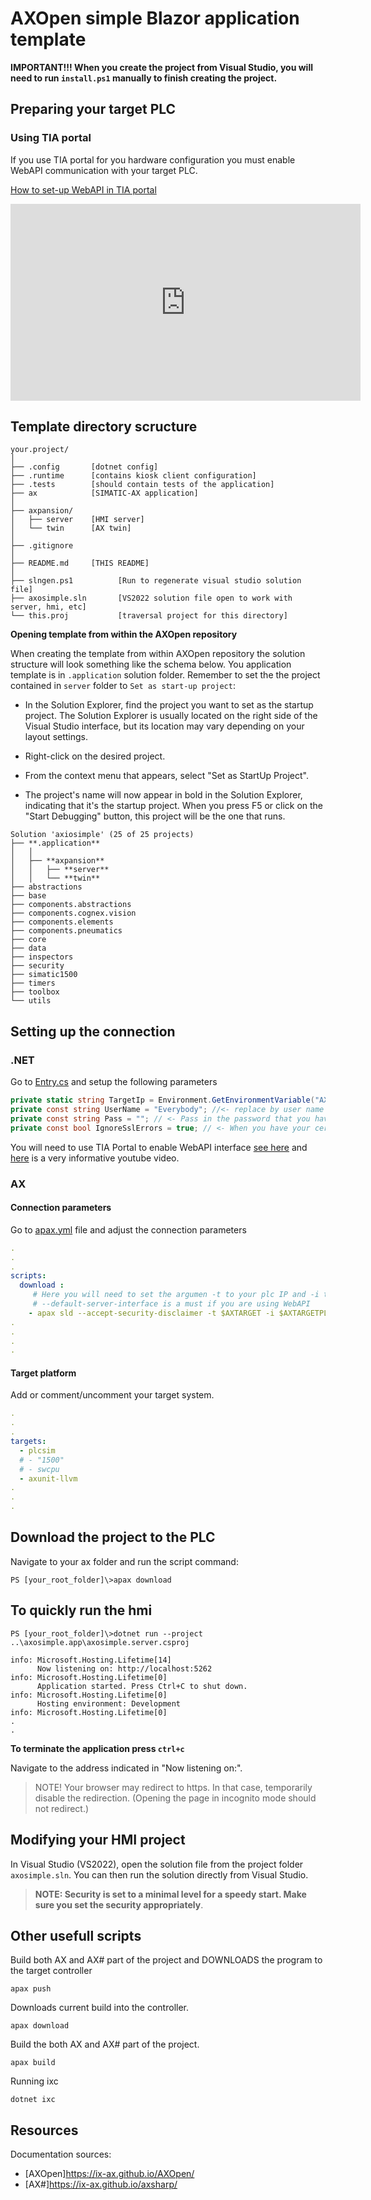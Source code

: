 # AXOpen simple Blazor application template 

**IMPORTANT!!! When you create the project from Visual Studio, you will need to run `install.ps1` manually to finish creating the project.**


## Preparing your target PLC 

### Using TIA portal

If you use TIA portal for you hardware configuration you must enable WebAPI communication with your target PLC.

[How to set-up WebAPI in TIA portal](https://youtu.be/d9EX2FixY1A?t=151)

<iframe width="560" height="315" src="https://www.youtube.com/embed/d9EX2FixY1A?start=151" frameborder="0" allowfullscreen></iframe>


## Template directory scructure
```
your.project/
│
├── .config       [dotnet config]
├── .runtime      [contains kiosk client configuration]
├── .tests        [should contain tests of the application]
├── ax            [SIMATIC-AX application]
│
├── axpansion/
│   ├── server    [HMI server]
│   └── twin      [AX twin]
│ 
├── .gitignore    
│
├── README.md     [THIS README]
│
├── slngen.ps1          [Run to regenerate visual studio solution file]
├── axosimple.sln       [VS2022 solution file open to work with server, hmi, etc]
└── this.proj           [traversal project for this directory]
```

**Opening template from within the AXOpen repository**

When creating the template from within AXOpen repository the solution structure will look something like the schema below. You application template is in `.application` solution folder. Remember to set the the project contained in `server` folder to `Set as start-up project`:

- In the Solution Explorer, find the project you want to set as the startup project. The Solution Explorer is usually located on the right side of the Visual Studio interface, but its location may vary depending on your layout settings.

- Right-click on the desired project.

- From the context menu that appears, select "Set as StartUp Project".

- The project's name will now appear in bold in the Solution Explorer, indicating that it's the startup project. When you press F5 or click on the "Start Debugging" button, this project will be the one that runs.


```
Solution 'axiosimple' (25 of 25 projects)
├── **.application**
│   │
│   ├── **axpansion**
│   │   ├── **server**
│   │   └── **twin**
├── abstractions
├── base
├── components.abstractions
├── components.cognex.vision
├── components.elements
├── components.pneumatics
├── core
├── data
├── inspectors
├── security
├── simatic1500
├── timers
├── toolbox
└── utils

```

## Setting up the connection

### .NET


Go to [Entry.cs](axosimple.twin/Entry.cs) and setup the following parameters

~~~C#
private static string TargetIp = Environment.GetEnvironmentVariable("AXTARGET"); // <- replace by your IP 
private const string UserName = "Everybody"; //<- replace by user name you have set up in your WebAPI settings
private const string Pass = ""; // <- Pass in the password that you have set up for the user. NOT AS PLAIN TEXT! Use user secrets instead.
private const bool IgnoreSslErrors = true; // <- When you have your certificates in order set this to false.
~~~

You will need to use TIA Portal to enable WebAPI interface [see here](https://console.simatic-ax.siemens.io/docs/hwld/PlcWebServer) and [here](https://youtu.be/d9EX2FixY1A?t=151) is a very informative youtube video.


### AX

#### Connection parameters

Go to [apax.yml](app/apax.yml) file and adjust the connection parameters

~~~yml
.
.
.
scripts:
  download :   
     # Here you will need to set the argumen -t to your plc IP and -i to platfrom you are dowloading to
     # --default-server-interface is a must if you are using WebAPI      
    - apax sld --accept-security-disclaimer -t $AXTARGET -i $AXTARGETPLATFORMINPUT -r --default-server-interface
.
.
.
.
~~~

#### Target platform

Add or comment/uncomment your target system.

~~~yml
.
.
.
targets:
  - plcsim
  # - "1500"
  # - swcpu
  - axunit-llvm
.
.
.
~~~

## Download the project to the PLC

Navigate to your ax folder and run the script command:

~~~
PS [your_root_folder]\>apax download
~~~

## To quickly run the hmi

~~~
PS [your_root_folder]\>dotnet run --project ..\axosimple.app\axosimple.server.csproj
~~~

~~~
info: Microsoft.Hosting.Lifetime[14]
      Now listening on: http://localhost:5262
info: Microsoft.Hosting.Lifetime[0]
      Application started. Press Ctrl+C to shut down.
info: Microsoft.Hosting.Lifetime[0]
      Hosting environment: Development
info: Microsoft.Hosting.Lifetime[0]
.
.      
~~~

**To terminate the application press `ctrl+c`**

Navigate to the address indicated in "Now listening on:".

> NOTE!
> Your browser may redirect to https. In that case, temporarily disable the redirection. 
> (Opening the page in incognito mode should not redirect.)

## Modifying your HMI project

In Visual Studio (VS2022), open the solution file from the project folder `axosimple.sln`. You can then run the solution directly from Visual Studio.

> **NOTE: Security is set to a minimal level for a speedy start. Make sure you set the security appropriately**.

## Other usefull scripts

Build both AX and AX# part of the project and DOWNLOADS the program to the target controller
```
apax push
```

Downloads current build into the controller.
```
apax download
```

Build the both AX and AX# part of the project.
```
apax build
```

Running ixc
```
dotnet ixc
```


## Resources

Documentation sources: 
- [AXOpen]https://ix-ax.github.io/AXOpen/
- [AX#]https://ix-ax.github.io/axsharp/

